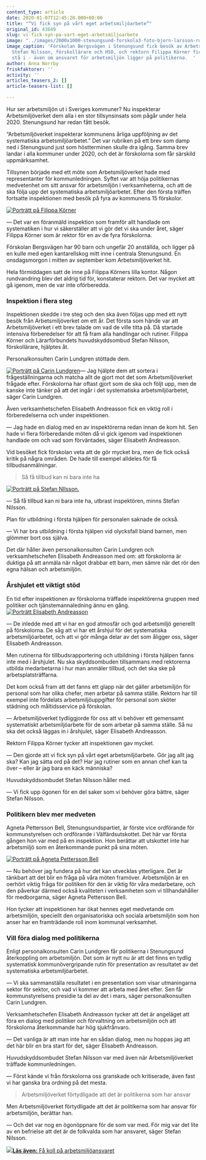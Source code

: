 ```yaml
---
content_type: article
date: 2020-01-07T12:45:28.000+00:00
title: "“Vi fick syn på vårt eget arbetsmiljöarbete”"
original_id: 43649
slug: vi-fick-syn-pa-vart-eget-arbetsmiljoarbete
image: "../images/2000x1000-stenungsund-forskola3-foto-bjorn-larsson-rosvall-tt.jpg"
image_caption: 'Förskolan Bergsvägen i Stenungsund fick besök av Arbetsmiljöverket.
  Stefan Nilsson, förskollärare och HSO, och rektorn Filippa Körner fick mycket att
  stå i - även om ansvaret för arbetsmiljön ligger på politikerna.  '
author: Anna Norrby
friskfaktorer: ''
activity: ''
articles_teasers_2: []
article-teasers-list: []

---
```

Hur ser arbetsmiljön ut i Sveriges kommuner? Nu inspekterar Arbetsmiljöverket dem alla i en stor tillsynsinsats som pågår under hela 2020. Stenungsund har redan fått besök.

“Arbetsmiljöverket inspekterar kommunens årliga uppföljning av det systematiska arbetsmiljöarbetet.” Det var rubriken på ett brev som damp ned i Stenungsund just som höstterminen skulle dra igång. Samma brev landar i alla kommuner under 2020, och det är förskolorna som får särskild uppmärksamhet.

Tillsynen började med ett möte som Arbetsmiljöverket hade med representanter för kommunledningen. Syftet var att höja politikernas medvetenhet om sitt ansvar för arbetsmiljön i verksamheterna, och att de ska följa upp det systematiska arbetsmiljöarbetet. Efter den första träffen fortsatte inspektionen med besök på fyra av kommunens 15 förskolor.

[![Porträtt på Filippa Körner](https://www.suntarbetsliv.se/wp-content/uploads/2020/01/200x220-filippa-korner-foto-bjorn-larsson-rosvall-tt.jpg)](https://www.suntarbetsliv.se/wp-content/uploads/2020/01/200x220-filippa-korner-foto-bjorn-larsson-rosvall-tt.jpg)

— Det var en föranmäld inspektion som framför allt handlade om systematiken i hur vi säkerställer att vi gör det vi ska under året, säger Filippa Körner som är rektor för en av de fyra förskolorna.

Förskolan Bergsvägen har 90 barn och ungefär 20 anställda, och ligger på en kulle med egen kantarellskog mitt inne i centrala Stenungsund. En onsdagsmorgon i mitten av september kom Arbetsmiljöverket hit.

Hela förmiddagen satt de inne på Filippa Körners lilla kontor. Någon rundvandring blev det aldrig tid för, konstaterar rektorn. Det var mycket att gå igenom, men de var inte oförberedda.

### Inspektion i flera steg

Inspektionen skedde i tre steg och den ska även följas upp med ett nytt besök från Arbetsmiljöverket om ett år. Det första som hände var att Arbetsmiljöverket i ett brev talade om vad de ville titta på. Då startade intensiva förberedelser för att få fram alla handlingar och rutiner. Filippa Körner och Lärarförbundets huvudskyddsombud Stefan Nilsson, förskollärare, hjälptes åt.

Personalkonsulten Carin Lundgren stöttade dem.

[![Porträtt på Carin Lundgren](https://www.suntarbetsliv.se/wp-content/uploads/2020/01/200x220-carin-lundgren.jpg)](https://www.suntarbetsliv.se/wp-content/uploads/2020/01/200x220-carin-lundgren.jpg)— Jag hjälpte dem att sortera i frågeställningarna och matcha allt de gjort mot det som Arbetsmiljöverket frågade efter. Förskolorna har oftast gjort som de ska och följt upp, men de kanske inte tänker på att det ingår i det systematiska arbetsmiljöarbetet, säger Carin Lundgren.

Även verksamhetschefen Elisabeth Andreasson fick en viktig roll i förberedelserna och under inspektionen.

— Jag hade en dialog med en av inspektörerna redan innan de kom hit. Sen hade vi flera förberedande möten då vi gick igenom vad inspektionen handlade om och vad som förväntades, säger Elisabeth Andreasson.

Vid besöket fick förskolan veta att de gör mycket bra, men de fick också kritik på några områden. De hade till exempel alldeles för få tillbudsanmälningar.

> Så få tillbud kan ni bara inte ha

[![Porträtt på Stefan NIlsson.](https://www.suntarbetsliv.se/wp-content/uploads/2020/01/200x220-stefan-nilsson-foto-bjorn-larsson-rosvall-tt.jpg)](https://www.suntarbetsliv.se/wp-content/uploads/2020/01/200x220-stefan-nilsson-foto-bjorn-larsson-rosvall-tt.jpg)

— Så få tillbud kan ni bara inte ha, utbrast inspektören, minns Stefan Nilsson.

Plan för utbildning i första hjälpen för personalen saknade de också.

— Vi har bra utbildning i första hjälpen vid olycksfall bland barnen, men glömmer bort oss själva.

Det där håller även personalkonsulten Carin Lundgren och verksamhetschefen Elisabeth Andreasson med om: att förskolorna är duktiga på att anmäla när något drabbar ett barn, men sämre när det rör den egna hälsan och arbetsmiljön.

### Årshjulet ett viktigt stöd

En tid efter inspektionen av förskolorna träffade inspektörerna gruppen med politiker och tjänstemannaledning ännu en gång.[![Porträtt Elisabeth Andreasson](https://www.suntarbetsliv.se/wp-content/uploads/2020/01/200x220-elisabeth-andreasson.jpg)](https://www.suntarbetsliv.se/wp-content/uploads/2020/01/200x220-elisabeth-andreasson.jpg)

— De inledde med att vi har en god atmosfär och god arbetsmiljö generellt på förskolorna. De såg att vi har ett årshjul för det systematiska arbetsmiljöarbetet, och att vi gör många delar av det som åligger oss, säger Elisabeth Andreasson.

Men rutinerna för tillbudsrapportering och utbildning i första hjälpen fanns inte med i årshjulet. Nu ska skyddsombuden tillsammans med rektorerna utbilda medarbetarna i hur man anmäler tillbud, och det ska ske på arbetsplatsträffarna.

Det kom också fram att det fanns ett glapp när det gäller arbetsmiljön för personal som har olika chefer, men arbetar på samma ställe. Rektorn har till exempel inte fördelats arbetsmiljöuppgifter för personal som sköter städning och måltidsservice på förskolan.

— Arbetsmiljöverket tydliggjorde för oss att vi behöver ett gemensamt systematiskt arbetsmiljöarbete för de som arbetar på samma ställe. Så nu ska det också läggas in i årshjulet, säger Elisabeth Andreasson.

Rektorn Filippa Körner tycker att inspektionen gav mycket.

— Den gjorde att vi fick syn på vårt eget arbetsmiljöarbete. Gör jag allt jag ska? Kan jag sätta ord på det? Har jag rutiner som en annan chef kan ta över – eller är jag bara en käck människa?

Huvudskyddsombudet Stefan Nilsson håller med.

— Vi fick upp ögonen för en del saker som vi behöver göra bättre, säger Stefan Nilsson.

### Politikern blev mer medveten

Agneta Pettersson Bell, Stenungsundspartiet, är förste vice ordförande för kommunstyrelsen och ordförande i Välfärdsutskottet. Det här var första gången hon var med på en inspektion. Hon berättar att utskottet inte har arbetsmiljö som en återkommande punkt på sina möten.

[![Porträtt på Agneta Pettersson Bell](https://www.suntarbetsliv.se/wp-content/uploads/2020/01/200x220-agneta-pettersson-bell.jpg)](https://www.suntarbetsliv.se/wp-content/uploads/2020/01/200x220-agneta-pettersson-bell.jpg)

— Nu behöver jag fundera på hur det kan utvecklas ytterligare. Det är tänkbart att det blir en fråga på våra möten framöver. Arbetsmiljön är en oerhört viktig fråga för politiken för den är viktig för våra medarbetare, och den påverkar därmed också kvaliteten i verksamheten som vi tillhandahåller för medborgarna, säger Agneta Pettersson Bell.

Hon tycker att inspektionen har ökat hennes eget medvetande om arbetsmiljön, speciellt den organisatoriska och sociala arbetsmiljön som hon anser har en framträdande roll inom kommunal verksamhet.

### Vill föra dialog med politikerna

Enligt personalkonsulten Carin Lundgren får politikerna i Stenungsund återkoppling om arbetsmiljön. Det som är nytt nu är att det finns en tydlig systematisk kommunövergripande rutin för presentation av resultatet av det systematiska arbetsmiljöarbetet.

— Vi ska sammanställa resultatet i en presentation som visar utmaningarna sektor för sektor, och vad vi kommer att arbeta med året efter. Sen får kommunstyrelsens presidie ta del av det i mars, säger personalkonsulten Carin Lundgren.

Verksamhetschefen Elisabeth Andreasson tycker att det är angeläget att föra en dialog med politiker och förvaltning om arbetsmiljön och att förskolorna återkommande har hög sjukfrånvaro.

— Det vanliga är att man inte har en sådan dialog, men nu hoppas jag att det här blir en bra start för det, säger Elisabeth Andreasson.

Huvudskyddsombudet Stefan Nilsson var med även när Arbetsmiljöverket träffade kommunledningen.

— Först kände vi från förskolorna oss granskade och kritiserade, även fast vi har ganska bra ordning på det mesta.

> Arbetsmiljöverket förtydligade att det är politikerna som har ansvar

Men Arbetsmiljöverket förtydligade att det är politikerna som har ansvar för arbetsmiljön, berättar han.

— Och det var nog en ögonöppnare för de som var med. För mig var det lite av en befrielse att det är de folkvalda som har ansvaret, säger Stefan Nilsson.

[![](https://www.suntarbetsliv.se/wp-content/uploads/2020/01/125x70-inspektion-kommunpolitiker-foto-maskot-tt.jpg)](https://www.suntarbetsliv.se/wp-content/uploads/2020/01/125x70-inspektion-kommunpolitiker-foto-maskot-tt.jpg)[**Läs även:** Få koll på arbetsmiljöansvaret](https://www.suntarbetsliv.se/artiklar/sam/fa-koll-pa-arbetsmiljoansvaret/)